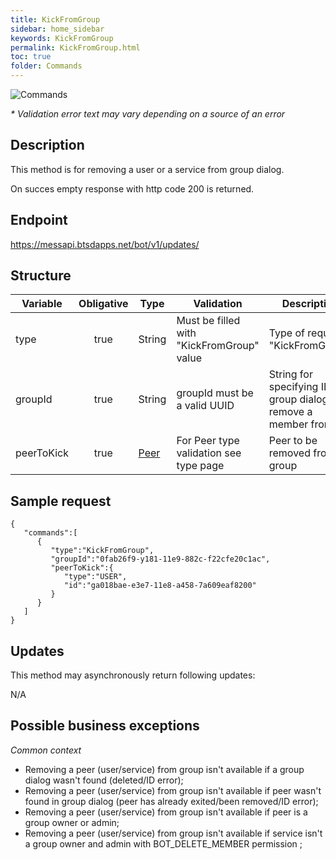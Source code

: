 ```yaml
---
title: KickFromGroup
sidebar: home_sidebar
keywords: KickFromGroup
permalink: KickFromGroup.html
toc: true
folder: Commands
---
```


![Commands](images/KickFromGroup.png "BotCommandKickFromGroup")
<p>
<i>* Validation error text may vary depending on a source of an error</i>
</p>

## Description

<p> This method is for removing a user or a service from group dialog.
</p>
<p> On succes empty response with http code 200 is returned.
</p>

## Endpoint

https://messapi.btsdapps.net/bot/v1/updates/

## Structure

| Variable  | Obligative  | Type| Validation| Description
|---|:---:|---|---|---|
| type | true | String | Must be filled with "KickFromGroup" value |Type of request "KickFromGroup" |
| groupId  | true |  String | groupId must be a valid UUID| String for specifying ID of group dialog to remove a member from |
| peerToKick  | true |  [Peer](https://btsdigital.github.io/bot-api-contract/peer.html) | For Peer type validation see type page| Peer to be removed from group |

## Sample request

```
{  
   "commands":[  
      {  
         "type":"KickFromGroup",
         "groupId":"0fab26f9-y181-11e9-882c-f22cfe20c1ac",
         "peerToKick":{  
            "type":"USER",
            "id":"ga018bae-e3e7-11e8-a458-7a609eaf8200"
         }
      }
   ]
}
```

## Updates

<p>This method may asynchronously return following updates:
</p>

N/A

## Possible business exceptions

<i>Common context
</i>
<p>
<ul>
<li> Removing a peer (user/service) from group isn't available if a group dialog wasn't found (deleted/ID error);
</li>
<li>Removing a peer (user/service) from group isn't available if peer wasn't found in group dialog (peer has already exited/been removed/ID error);
</li>
<li> Removing a peer (user/service) from group isn't available if peer is a group owner or admin;
</li>
<li> Removing a peer (user/service) from group isn't available if service isn't a group owner and admin with BOT_DELETE_MEMBER permission ;
</li>
</ul>
</p>
